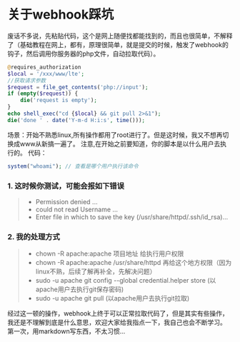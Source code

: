 
# 关于webhook踩坑
废话不多说，先粘贴代码，这个是网上随便找都能找到的，而且也很简单，不解释了（基础教程在网上，都有，原理很简单，就是提交的时候，触发了webhook的钩子，然后调用你服务器的php文件，自动拉取代码）。

```php
@requires_authorization
$local = '/xxx/www/lte'; 
//获取请求参数
$request = file_get_contents('php://input');
if (empty($request)) {
    die('request is empty');
}
echo shell_exec("cd {$local} && git pull 2>&1");
die('done ' . date('Y-m-d H:i:s', time()));
```
场景：开始不熟悉linux,所有操作都用了root进行了。但是这时候，我又不想再切换成www从新搞一遍了。
注意,在开始之前要知道，你的脚本是以什么用户去执行的。
代码：
```php
system("whoami"); // 查看是哪个用户执行该命令
```
### 1. 这时候你测试，可能会报如下错误
> * Permission denied ...
> * could not read Username ...
> * Enter file in which to save the key (/usr/share/httpd/.ssh/id_rsa)...

### 2. 我的处理方式
> * chown -R apache:apache 项目地址  给执行用户权限
> * chown -R apache:apache /usr/share/httpd  再给这个地方权限（因为linux不熟，后续了解再补全，先解决问题）
> * sudo -u apache git config --global credential.helper store (以apache用户去执行git保存密码)
> * sudo -u apache git pull (以apache用户去执行git拉取)

经过这一顿的操作，webhook上终于可以正常拉取代码了，但是其实有些操作，我还是不理解到底是什么意思，欢迎大家给我指点一下，我自己也会不断学习。
第一次，用markdown写东西，不太习惯...
